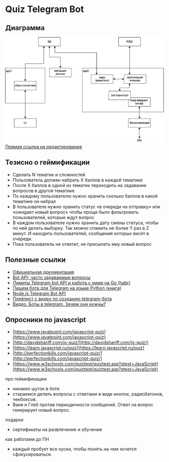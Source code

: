 # Quiz Telegram Bot

## Диаграмма 
![bot architecture](./docs/quiz-telegram-bot-architecture.png)
[Прямая ссылка на редактирование](https://www.draw.io/#G1xTVMxWpaF0GJBOxuXjc8B2q7-aZmQC2e)

## Тезисно о геймификации
- Сделать N тематик и сложностей
- Пользователь должен набрать X баллов в каждой тематике
- После X баллов в одной из тематик переходить на задавание вопросов в другой тематике
- По каждому пользователю нужно хранить сколько баллов в какой тематике он набрал
- В пользователе нужно хранить статус «в очереди на отправку» или «ожидает новый вопрос» чтобы проще было фильтровать пользователей, которые ждут вопрос
- В каждом пользователе нужно хранить дату смены статуса, чтобы по ней делать выборку. Так можно спамить не более Y раз в Z минут. И находить пользователей, сообщения которых висят в очереди.
- Пока пользователь не ответит, не присылать ему новый вопрос

## Полезные ссылки
- [Официальная документация](https://core.telegram.org/bots/api)
- [Bot API: часто задаваемые вопросы](https://tlgrm.ru/docs/bots/faq)
- [Лимиты Telegram bot API и работа с ними на Go (habr)](https://habrahabr.ru/post/317666/)
- [Пишем бота для Telegram на языке Python (книга)](https://www.gitbook.com/book/groosha/telegram-bot-lessons/details)
- [Node.js Telegram Bot API](https://github.com/yagop/node-telegram-bot-api)
- [Плейлист с видео по созданию telegram-бота](https://www.youtube.com/watch?v=5_BnZQENB2g&list=PLD-piGJ3Dtl3zlRzM4kyWgjHAZv_HDvHH)
- [Видео. Боты в telegram. Зачем они нужны?](https://www.youtube.com/watch?v=_HLbYEEUCtk&t=903s)

## Опросники по javascript
- [https://www.javatpoint.com/javascript-quiz](https://www.javatpoint.com/javascript-quiz)
- [http://davidshariff.com/js-quiz/](http://davidshariff.com/js-quiz/)
- [https://learn.javascript.ru/quiz](https://learn.javascript.ru/quiz)
- [http://perfectionkills.com/javascript-quiz/](http://perfectionkills.com/javascript-quiz/)
- [https://www.w3schools.com/quiztest/quiztest.asp?qtest=JavaScript](https://www.w3schools.com/quiztest/quiztest.asp?qtest=JavaScript)

про геймификацию
- никаких шуток в боте.
- стараемся делать вопросы с ответами в виде кнопок, радиобатонов, чекбоксов.
- Ваня и Глеб против периодичности сообщений. Ответ на вопрос генерирует новый вопрос.

подарки
- сертификаты на развлечение и обучение

как работаем до ПН
- каждый пробует все куски, чтобы понять на чем хочется сфокусироваться.

